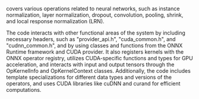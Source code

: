 covers various operations related to neural networks, such as instance normalization, layer normalization, dropout, convolution, pooling, shrink, and local response normalization (LRN). 

The code interacts with other functional areas of the system by including necessary headers, such as "provider_api.h", "cuda_common.h", and "cudnn_common.h", and by using classes and functions from the ONNX Runtime framework and CUDA provider. It also registers kernels with the ONNX operator registry, utilizes CUDA-specific functions and types for GPU acceleration, and interacts with input and output tensors through the OpKernelInfo and OpKernelContext classes. Additionally, the code includes template specializations for different data types and versions of the operators, and uses CUDA libraries like cuDNN and curand for efficient computations.